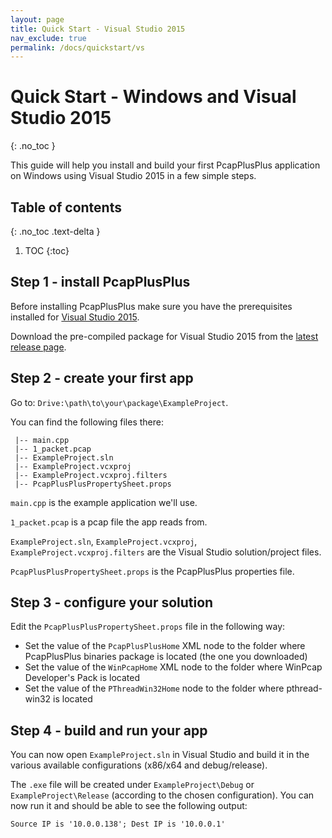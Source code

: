 ```yaml
---
layout: page
title: Quick Start - Visual Studio 2015
nav_exclude: true
permalink: /docs/quickstart/vs
---
```


# Quick Start - Windows and Visual Studio 2015
{: .no_toc }

This guide will help you install and build your first PcapPlusPlus application on Windows using Visual Studio 2015 in a few simple steps.

## Table of contents
{: .no_toc .text-delta }

1. TOC
{:toc}

## Step 1 - install PcapPlusPlus

Before installing PcapPlusPlus make sure you have the prerequisites installed for [Visual Studio 2015](/docs/install/build-source/vs2015#prerequisites).

Download the pre-compiled package for Visual Studio 2015 from the [latest release page](https://github.com/seladb/PcapPlusPlus/releases/latest).

## Step 2 - create your first app

Go to: `Drive:\path\to\your\package\ExampleProject`.

You can find the following files there:

```shell
 |-- main.cpp
 |-- 1_packet.pcap
 |-- ExampleProject.sln
 |-- ExampleProject.vcxproj
 |-- ExampleProject.vcxproj.filters
 |-- PcapPlusPlusPropertySheet.props
```

`main.cpp` is the example application we'll use.

`1_packet.pcap` is a pcap file the app reads from.

`ExampleProject.sln`, `ExampleProject.vcxproj`, `ExampleProject.vcxproj.filters` are the Visual Studio solution/project files.

`PcapPlusPlusPropertySheet.props` is the PcapPlusPlus properties file.

## Step 3 - configure your solution

Edit the `PcapPlusPlusPropertySheet.props` file in the following way:

- Set the value of the `PcapPlusPlusHome` XML node to the folder where PcapPlusPlus binaries package is located (the one you downloaded)
- Set the value of the `WinPcapHome` XML node to the folder where WinPcap Developer's Pack is located
- Set the value of the `PThreadWin32Home` node to the folder where pthread-win32 is located

## Step 4 - build and run your app

You can now open `ExampleProject.sln` in Visual Studio and build it in the various available configurations (x86/x64 and debug/release).

The `.exe` file will be created under `ExampleProject\Debug` or `ExampleProject\Release` (according to the chosen configuration). You can now run it and should be able to see the following output:

```shell
Source IP is '10.0.0.138'; Dest IP is '10.0.0.1'
```
